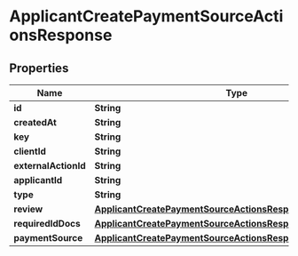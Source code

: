 

# ApplicantCreatePaymentSourceActionsResponse


## Properties

| Name | Type | Description | Notes |
|------------ | ------------- | ------------- | -------------|
|**id** | **String** |  |  [optional] |
|**createdAt** | **String** |  |  [optional] |
|**key** | **String** |  |  [optional] |
|**clientId** | **String** |  |  [optional] |
|**externalActionId** | **String** |  |  [optional] |
|**applicantId** | **String** |  |  [optional] |
|**type** | **String** |  |  [optional] |
|**review** | [**ApplicantCreatePaymentSourceActionsResponseReview**](ApplicantCreatePaymentSourceActionsResponseReview.md) |  |  [optional] |
|**requiredIdDocs** | [**ApplicantCreatePaymentSourceActionsResponseRequiredIdDocs**](ApplicantCreatePaymentSourceActionsResponseRequiredIdDocs.md) |  |  [optional] |
|**paymentSource** | [**ApplicantCreatePaymentSourceActionsResponsePaymentSource**](ApplicantCreatePaymentSourceActionsResponsePaymentSource.md) |  |  [optional] |



